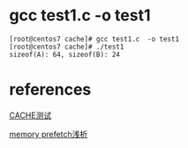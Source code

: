 
# gcc test1.c  -o test1
```
[root@centos7 cache]# gcc test1.c  -o test1
[root@centos7 cache]# ./test1 
sizeof(A): 64, sizeof(B): 24 
```

# references

[CACHE测试](https://plantegg.github.io/2021/07/19/CPU%E6%80%A7%E8%83%BD%E5%92%8CCACHE/)

[memory prefetch浅析](https://blog.csdn.net/kongfuxionghao/article/details/47028919?spm=1001.2101.3001.6661.1&utm_medium=distribute.pc_relevant_t0.none-task-blog-2%7Edefault%7ECTRLIST%7ERate-1-47028919-blog-72124022.pc_relevant_multi_platform_whitelistv4&depth_1-utm_source=distribute.pc_relevant_t0.none-task-blog-2%7Edefault%7ECTRLIST%7ERate-1-47028919-blog-72124022.pc_relevant_multi_platform_whitelistv4&utm_relevant_index=1)